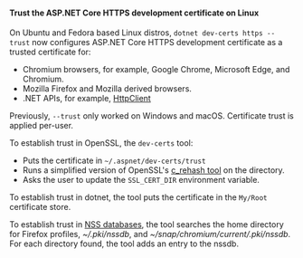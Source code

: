 <!-- 
[!INCLUDE[](~/release-notes/aspnetcore-9/includes/trust_dev_cert_linux.md)]
-->
#### Trust the ASP.NET Core HTTPS development certificate on Linux

On Ubuntu and Fedora based Linux distros, `dotnet dev-certs https --trust` now configures ASP.NET Core HTTPS development certificate as a trusted certificate for:

* Chromium browsers, for example, Google Chrome, Microsoft Edge, and Chromium.
* Mozilla Firefox and Mozilla derived browsers.
* .NET APIs, for example, [HttpClient](/dotnet/api/system.net.http.httpclient)

Previously, `--trust` only worked on Windows and macOS. Certificate trust is applied per-user.

To establish trust in OpenSSL, the `dev-certs` tool:

* Puts the certificate in `~/.aspnet/dev-certs/trust`
* Runs a simplified version of OpenSSL's [c_rehash tool](https://docs.openssl.org/1.0.2/man1/c_rehash/) on the directory.
* Asks the user to update the `SSL_CERT_DIR` environment variable.

To establish trust in dotnet, the tool puts the certificate in the `My/Root` certificate store.

To establish trust in [NSS databases](https://docs.redhat.com/en/documentation/red_hat_enterprise_linux/6/html/developer_guide/che-nsslib), the tool searches the home directory for Firefox profiles, *~/.pki/nssdb*, and *~/snap/chromium/current/.pki/nssdb*. For each directory found, the tool adds an entry to the nssdb.

<!--
To establish trust in [NSS databases](https://docs.redhat.com/en/documentation/red_hat_enterprise_linux/6/html/developer_guide/che-nsslib), the tool searches the relevant directories.  For each directory found, the tool adds an entry to the nssdb.

The relevant directories are:

* The home directory for Firefox profiles.
* `~/.pki/nssdb`, and `~/snap/chromium/current/.pki/nssdb` for Chromium browsers.
-->